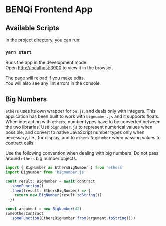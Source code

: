 # BENQi Frontend App

## Available Scripts

In the project directory, you can run:

### `yarn start`

Runs the app in the development mode.\
Open [http://localhost:3000](http://localhost:3000) to view it in the browser.

The page will reload if you make edits.\
You will also see any lint errors in the console.

## Big Numbers

`ethers` uses its own wrapper for `bn.js`, and deals only with integers. 
This application has been built to work with `bignumber.js` and it supports
floats. When interacting  with `ethers`, number types have to be converted 
between the two libraries. Use `bignumber.js` to represent numerical values 
when possible, and convert to native JavaScript number types only when
necessary, i.e., for display, and to `ethers` `BigNumber` when passing 
values to contract calls.

Use the following convention when dealing with big numbers. Do not pass around
`ethers` big number objects.

```javascript
import { BigNumber as EthersBigNumber } from 'ethers'
import BigNumber from 'bignumber.js'

const result: BigNumber = await contract
  .someFunction()
  .then((result: EthersBigNumber) => {
    return new BigNumber(result.toString())
  })

const argument = new BigNumber(42)
someOtherContract
  .someFunction(EthersBigNumber.from(argument.toString()))
```
